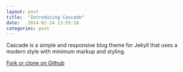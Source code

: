 ```yaml
---
layout: post
title:  "Introducing Cascade"
date:   2014-02-24 13:55:18
categories: post
---
```


Cascade is a simple and responsive blog theme for Jekyll that uses a modern style with minimum markup and styling. 

[Fork or clone on Github](https://github.com/jasondemeuse/cascade)
